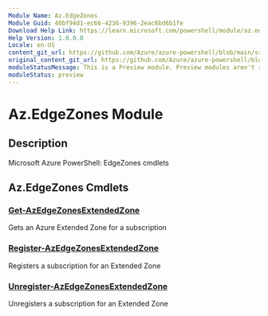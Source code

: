 ```yaml
---
Module Name: Az.EdgeZones
Module Guid: 40bf94d1-ec66-4236-9396-2eac6bd6b1fe
Download Help Link: https://learn.microsoft.com/powershell/module/az.edgezones
Help Version: 1.0.0.0
Locale: en-US
content_git_url: https://github.com/Azure/azure-powershell/blob/main/src/EdgeZones/EdgeZones/help/Az.EdgeZones.md
original_content_git_url: https://github.com/Azure/azure-powershell/blob/main/src/EdgeZones/EdgeZones/help/Az.EdgeZones.md
moduleStatusMessage: This is a Preview module. Preview modules aren't recommended for use in production environments. For more information, see https://aka.ms/azps-refstatus.
moduleStatus: preview
---
```


# Az.EdgeZones Module
## Description
Microsoft Azure PowerShell: EdgeZones cmdlets

## Az.EdgeZones Cmdlets
### [Get-AzEdgeZonesExtendedZone](Get-AzEdgeZonesExtendedZone.md)
Gets an Azure Extended Zone for a subscription

### [Register-AzEdgeZonesExtendedZone](Register-AzEdgeZonesExtendedZone.md)
Registers a subscription for an Extended Zone

### [Unregister-AzEdgeZonesExtendedZone](Unregister-AzEdgeZonesExtendedZone.md)
Unregisters a subscription for an Extended Zone

